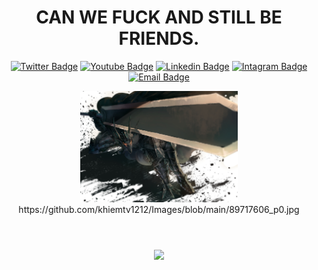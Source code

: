 <!-- Header -->
<header>
  <h1 align="center">
    CAN WE FUCK AND STILL BE FRIENDS.
  </h1>

<div align="center">

  [![Twitter Badge](https://img.shields.io/badge/-khiemtv1212-1ca0f1?style=flat&labelColor=1ca0f1&logo=twitter&logoColor=white&link=https://twitter.com/khiemtv1212)](https://twitter.com/khiemtv1212) 
  [![Youtube Badge](https://img.shields.io/badge/-khiemtv1212-e74c3c?style=flat&labelColor=e74c3c&logo=youtube&logoColor=white)](https://youtube.com/@khiemtv1212) 
  [![Linkedin Badge](https://img.shields.io/badge/-khiemtv1212-0e76a8?style=flat&labelColor=0e76a8&logo=linkedin&logoColor=white)](https://www.linkedin.com/in/khiemtv1212/) 
  [![Intagram Badge](https://img.shields.io/badge/-khiemtv1212-e84393?style=flat&labelColor=e84393&logo=instagram&logoColor=white)](https://instagram.com/khiemtv1212) 
  [![Email Badge](https://img.shields.io/badge/-khiemtv1212-c0392b?style=flat&labelColor=c0392b&logo=gmail&logoColor=white)](mailto:khiemtv1212@gmail.com)

</div>
  <div align="center">
<!--     <img src="https://github.com/khiemtv1212/khiemtv1212/blob/main/image.JPG" width="50%" height="50%"> -->
        <img src=" https://github.com/khiemtv1212/Images/blob/main/Berserk.jpg" width="50%" height="50%">
  </div>
  https://github.com/khiemtv1212/Images/blob/main/89717606_p0.jpg
</header>
<body>

  <div align="center">
  <a href="https://www.youtube.com/watch?v=wefOI4tnW08"><img src="https://github.com/khiemtv1212/khiemtv1212/blob/main/xnxx.gif" /></a>
</div>

</body>
